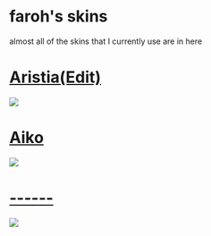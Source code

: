 # faroh's skins
almost all of the skins that I currently use are in here

# [Aristia(Edit)](https://drive.google.com/u/0/uc?export=download&confirm=ihB1&id=1w0-23LSUUXdpmapsTN1lbBVJFW69iRjt)
![](https://i.imgur.com/gNbe7Y6.png)

# [Aiko](https://osu.ppy.sh/community/forums/topics/764430?n=1)
![](https://i.ppy.sh/04b5d2563e7bb0b900f5f1b1cc28ef0980afe687/68747470733a2f2f692e696d6775722e636f6d2f77574a6d69554c2e706e67)

# [------](https://drive.google.com/u/0/uc?id=1sXItZj2verjuOkV7hanGfMn_vhvC9nzA&export=download)
![](https://i.imgur.com/T7A251w.png)

